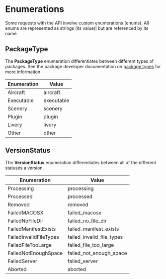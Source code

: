 # Enumerations

Some requests with the API involve custom enumerations (enums). All enums are represented as strings (its value)| but are referenced by its name.

## PackageType

The **PackageType** enumeration differentiates between different types of packages. See the package developer documentation on [package types](package-developers/package-types.md) for more information.

| Enumeration | Value      |
| ----------- | ---------- |
| Aircraft    | aircraft   |
| Executable  | executable |
| Scenery     | scenery    |
| Plugin      | plugin     |
| Livery      | livery     |
| Other       | other      |

## VersionStatus

The **VersionStatus** enumeration differentiates between all of the different statuses a version.

| Enumeration            | Value                     |
| ---------------------- | ------------------------- |
| Processing             | processing                |
| Processed              | processed                 |
| Removed                | removed                   |
| FailedMACOSX           | failed_macosx             |
| FailedNoFileDir        | failed_no_file_dir        |
| FailedManifestExists   | failed_manifest_exists    |
| FailedInvalidFileTypes | failed_invalid_file_types |
| FailedFileTooLarge     | failed_file_too_large     |
| FailedNotEnoughSpace   | failed_not_enough_space   |
| FailedServer           | failed_server             |
| Aborted                | aborted                   |